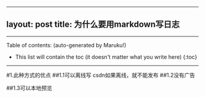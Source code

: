  ---
 layout: post
 title: 为什么要用markdown写日志
 ---
* * *
Table of contents: (auto-generated by Maruku!)
* This list will contain the toc (it doesn't matter what you write here)
 {:toc}
* * *
#1.此种方式的优点
##1.1可以离线写
csdn如果离线，就不能发布
##1.2没有广告

##1.3可以本地预览
